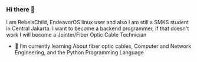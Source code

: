 ### Hi there 👋

I am RebelsChild, EndeavorOS linux user and also I am still a SMKS student in Central Jakarta.
I want to become a backend programmer, if that doesn't work I will become a Jointer/Fiber Optic Cable Technician

- 🌱 I’m currently learning About fiber optic cables, Computer and Network Engineering, and the Python Programming Language
<!--
**RebelsChild/RebelsChild** is a ✨ _special_ ✨ repository because its `README.md` (this file) appears on your GitHub profile.



